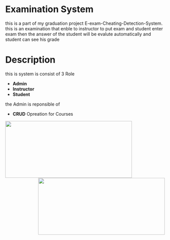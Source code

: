 # Examination System 
this is a part of my graduation project E-exam-Cheating-Detection-System.
this is an examination that enble to instructor to put exam and student enter exam then the answer of the student will be evalute automatically and student can see his grade 

# Description
this is system is consist of 3 Role
* **Admin**
* **Instructor**
* **Student**

the Admin is reponsible of 
*  **CRUD** Opreation for Courses
<p align="center">
  <img align="left" width="400" height="180" src="https://github.com/MostafaMagdy55/Examination-System/blob/main/images/Cousres.PNG"> 
  <img align="right" width="400" height="180" src="https://github.com/MostafaMagdy55/Examination-System/blob/main/images/addCourse.PNG"> 
  </p>



